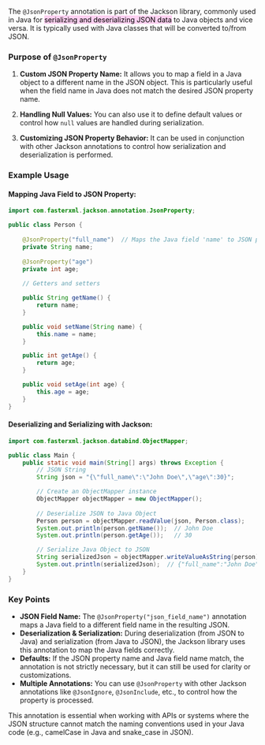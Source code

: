 
The `@JsonProperty` annotation is part of the Jackson library, commonly used in Java for <mark style="background: #FFB8EBA6;">serializing and deserializing JSON data</mark> to Java objects and vice versa. It is typically used with Java classes that will be converted to/from JSON.

### Purpose of `@JsonProperty`

1. **Custom JSON Property Name:** It allows you to map a field in a Java object to a different name in the JSON object. This is particularly useful when the field name in Java does not match the desired JSON property name.
    
2. **Handling Null Values:** You can also use it to define default values or control how `null` values are handled during serialization.
    
3. **Customizing JSON Property Behavior:** It can be used in conjunction with other Jackson annotations to control how serialization and deserialization is performed.

### Example Usage

#### Mapping Java Field to JSON Property:

```java
import com.fasterxml.jackson.annotation.JsonProperty;

public class Person {
    
    @JsonProperty("full_name")  // Maps the Java field 'name' to JSON property 'full_name'
    private String name;
    
    @JsonProperty("age")
    private int age;
    
    // Getters and setters

    public String getName() {
        return name;
    }

    public void setName(String name) {
        this.name = name;
    }

    public int getAge() {
        return age;
    }

    public void setAge(int age) {
        this.age = age;
    }
}
```

#### Deserializing and Serializing with Jackson:

```java
import com.fasterxml.jackson.databind.ObjectMapper;

public class Main {
    public static void main(String[] args) throws Exception {
        // JSON String
        String json = "{\"full_name\":\"John Doe\",\"age\":30}";

        // Create an ObjectMapper instance
        ObjectMapper objectMapper = new ObjectMapper();
        
        // Deserialize JSON to Java Object
        Person person = objectMapper.readValue(json, Person.class);
        System.out.println(person.getName());  // John Doe
        System.out.println(person.getAge());   // 30

        // Serialize Java Object to JSON
        String serializedJson = objectMapper.writeValueAsString(person);
        System.out.println(serializedJson);  // {"full_name":"John Doe","age":30}
    }
}
```

### Key Points

- **JSON Field Name:** The `@JsonProperty("json_field_name")` annotation maps a Java field to a different field name in the resulting JSON.
- **Deserialization & Serialization:** During deserialization (from JSON to Java) and serialization (from Java to JSON), the Jackson library uses this annotation to map the Java fields correctly.
- **Defaults:** If the JSON property name and Java field name match, the annotation is not strictly necessary, but it can still be used for clarity or customizations.
- **Multiple Annotations:** You can use `@JsonProperty` with other Jackson annotations like `@JsonIgnore`, `@JsonInclude`, etc., to control how the property is processed.

This annotation is essential when working with APIs or systems where the JSON structure cannot match the naming conventions used in your Java code (e.g., camelCase in Java and snake_case in JSON).